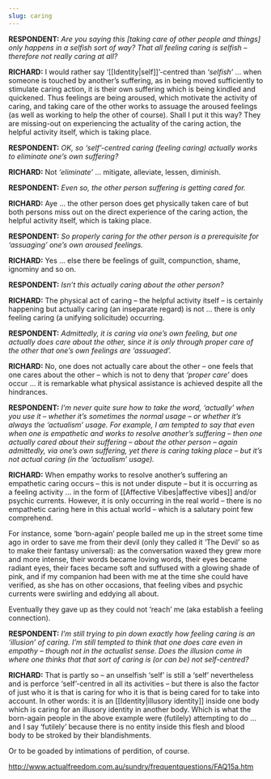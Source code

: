 ```yaml
---
slug: caring
---
```


**RESPONDENT:** _Are you saying this \[taking care of other people and things\] only happens in a selfish sort of way? That all feeling caring is selfish – therefore not really caring at all?_

**RICHARD:** I would rather say ‘[[Identity|self]]’-centred than _‘selfish’_ ... when someone is touched by another’s suffering, as in being moved sufficiently to stimulate caring action, it is their own suffering which is being kindled and quickened. Thus feelings are being aroused, which motivate the activity of caring, and taking care of the other works to assuage the aroused feelings (as well as working to help the other of course). Shall I put it this way? They are missing-out on experiencing the actuality of the caring action, the helpful activity itself, which is taking place.

**RESPONDENT:** _OK, so ‘self’-centred caring (feeling caring) actually works to eliminate one’s own suffering?_

**RICHARD:** Not _‘eliminate’_ ... mitigate, alleviate, lessen, diminish.

**RESPONDENT:** _Even so, the other person suffering is getting cared for._

**RICHARD:** Aye ... the other person does get physically taken care of but both persons miss out on the direct experience of the caring action, the helpful activity itself, which is taking place.

**RESPONDENT:** _So properly caring for the other person is a prerequisite for ‘assuaging’ one’s own aroused feelings._

**RICHARD:** Yes ... else there be feelings of guilt, compunction, shame, ignominy and so on.

**RESPONDENT:** _Isn’t this actually caring about the other person?_

**RICHARD:** The physical act of caring – the helpful activity itself – is certainly happening but actually caring (an inseparate regard) is not ... there is only feeling caring (a unifying solicitude) occurring.

**RESPONDENT:** _Admittedly, it is caring via one’s own feeling, but one actually does care about the other, since it is only through proper care of the other that one’s own feelings are ‘assuaged’._

**RICHARD:** No, one does not actually care about the other – one feels that one cares about the other – which is not to deny that _‘proper care’_ does occur ... it is remarkable what physical assistance is achieved despite all the hindrances.

**RESPONDENT:** _I’m never quite sure how to take the word, ‘actually’ when you use it – whether it’s sometimes the normal usage – or whether it’s always the ‘actualism’ usage. For example, I am tempted to say that even when one is empathetic and works to resolve another’s suffering – then one actually cared about their suffering – about the other person – again admittedly, via one’s own suffering, yet there is caring taking place – but it’s not actual caring (in the ‘actualism’ usage)._

**RICHARD:** When empathy works to resolve another’s suffering an empathetic caring occurs – this is not under dispute – but it is occurring as a feeling activity ... in the form of [[Affective Vibes|affective vibes]] and/or psychic currents. However, it is only occurring in the real world – there is no empathetic caring here in this actual world – which is a salutary point few comprehend.

For instance, some ‘born-again’ people bailed me up in the street some time ago in order to save me from their devil (only they called it ‘The Devil’ so as to make their fantasy universal): as the conversation waxed they grew more and more intense, their words became loving words, their eyes became radiant eyes, their faces became soft and suffused with a glowing shade of pink, and if my companion had been with me at the time she could have verified, as she has on other occasions, that feeling vibes and psychic currents were swirling and eddying all about.

Eventually they gave up as they could not ‘reach’ me (aka establish a feeling connection).

**RESPONDENT:** _I’m still trying to pin down exactly how feeling caring is an ‘illusion’ of caring. I’m still tempted to think that one does care even in empathy – though not in the actualist sense. Does the illusion come in where one thinks that that sort of caring is (or can be) not self-centred?_

**RICHARD:** That is partly so – an unselfish ‘self’ is still a ‘self’ nevertheless and is perforce ‘self’-centred in all its activities – but there is also the factor of just who it is that is caring for who it is that is being cared for to take into account. In other words: it is an [[Identity|illusory identity]] inside one body which is caring for an illusory identity in another body. Which is what the born-again people in the above example were (futilely) attempting to do ... and I say ‘futilely’ because there is no entity inside this flesh and blood body to be stroked by their blandishments.

Or to be goaded by intimations of perdition, of course.

http://www.actualfreedom.com.au/sundry/frequentquestions/FAQ15a.htm
